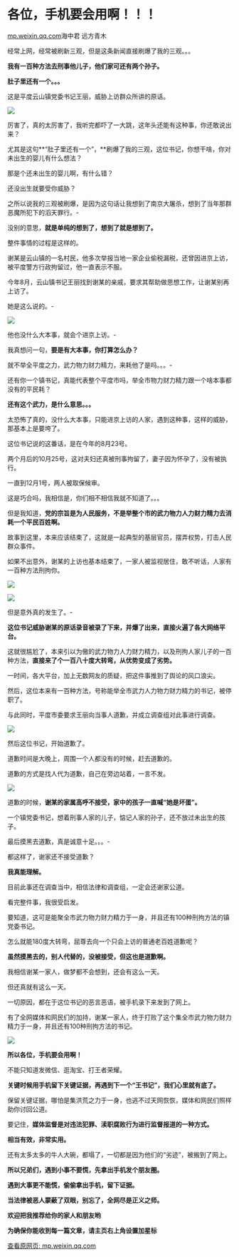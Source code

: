 # 各位，手机要会用啊！！！

[mp.weixin.qq.com](http://mp.weixin.qq.com/s?__biz=MzU5MzcyMzc2OQ==&mid=2247613517&idx=1&sn=136e27ac9eb319aa92009a7aa8067a43&chksm=fe0f545bc978dd4dadfd03206503e6482c677bee2581c59cd061da8803ba254d68da31a80553&mpshare=1&scene=1&srcid=0101CG13eHq4Wu5PlgzIKMcs&sharer_sharetime=1641050664713&sharer_shareid=b7c991d3cd23094f535ad602a652c37b#rd)海中君 远方青木

经常上网，经常被刷新三观，但是这条新闻直接刷爆了我的三观。。。

**我有一百种方法去刑事他儿子，他们家可还有两个孙子。**

**肚子里还有一个。。。**

这是平度云山镇党委书记王丽，威胁上访群众所讲的原话。

![](https://image.cubox.pro/article/2022010123181569593/25572.jpg)

厉害了，真的太厉害了，我听完都吓了一大跳，这年头还能有这种事，你还敢说出来？

尤其是这句**“肚子里还有一个”，**刷爆了我的三观，这位书记，你想干啥，你对未出生的婴儿有什么想法？

那是个还未出生的婴儿啊，有什么错？

还没出生就要受你威胁？

之所以说我的三观被刷爆，是因为这句话让我想到了南京大屠杀，想到了当年那群恶魔所犯下的滔天罪行。-

没别的意思，**就是单纯的想到了，想到了就是想到了。**

整件事情的过程是这样的。

谢某是云山镇的一名村民，他多次举报当地一家企业偷税漏税，还曾因进京上访，被平度警方行政拘留过，他一直表示不服。

今年8月，云山镇书记王丽找到谢某的亲戚，要求其帮助做思想工作，让谢某别再上访了。

她是这么说的。-

![](https://image.cubox.pro/article/2022010123181576204/63324.jpg)

他也没什么大本事，就会个进京上访。-

我真想问一句，**要是有大本事，你打算怎么办？**

就不举全平度之力，武力物力财力精力，来耗他了是吗。。。-

还有你一个镇书记，真能代表整个平度市吗，举全市物力财力精力跟一个啥本事都没有的平民耗？

**还有这个武力，是什么意思。。。**

太恐怖了真的，没什么大本事，只能进京上访的人家，遇到这种事，这样的威胁，那基本上是要垮了。

这位书记说的这番话，是在今年的8月23号。

两个月后的10月25号，这对夫妇还真被刑事拘留了，妻子因为怀孕了，没有被执行。

一直到12月1号，两人被取保候审。

这是巧合吗，我相信是，你们相不相信我就不知道了。。。

但是我知道，**党的宗旨是为人民服务，不是举整个市的武力物力人力财力精力去消耗一个平民百姓啊。**

故事到这里，本来应该结束了，这就是一起典型的基层官员，摆弄权势，打击人民群众事件。

如果不出意外，谢某的上访也基本结束了，一家人被监视居住，敢不听话，人家有一百种方法刑拘你。

![](https://image.cubox.pro/article/2022010123181546375/85872.jpg)

![](https://image.cubox.pro/article/2022010123181553010/31232.jpg)

但是意外真的发生了。-

**这位书记威胁谢某的原话录音被录了下来，并爆了出来，直接火遍了各大网络平台。**

这就很尴尬了，本来引以为傲的武力物力人力财力精力，以及刑拘人家儿子的一百种方法，**直接来了个一百八十度大转弯，从优势变成了劣势。**

一时间，各大平台，加上无数网友的质疑，把这件事推到了舆论的风口浪尖。

然后，这位本来有一百种方法，号称能举全市武力人力物力财力精力的书记，被停职了。

与此同时，平度市委要求王丽向当事人道歉，并成立调查组对此事进行调查。

![](https://image.cubox.pro/article/2022010123181563331/83135.jpg)

然后这位书记，开始道歉了。

道歉时间是大晚上，周围一个人都没有的时候，赶去道歉的。

道歉的方式是找人代为道歉，自己在旁边站着，一言不发。

![](https://image.cubox.pro/article/2022010123181568534/81655.jpg)

道歉的时候，**谢某的家属高呼不接受，家中的孩子一直喊“她是坏蛋”。**

一个镇党委书记，想着刑事人家的儿子，惦记人家的孙子，还不放过未出生的孩子。

最后摸黑去道歉，真是诚意十足。。。-

都这样了，谢家还不接受道歉？

**我真能理解。**

目前此事还在调查当中，相信法律和调查组，一定会还谢家公道。

看完整件事，我很受启发。

要知道，这可是能聚全市武力物力财力精力于一身，并且还有100种刑拘方法的镇党委书记。

怎么就能180度大转弯，屈尊去向一个只会上访的普通老百姓道歉呢？

**虽然摸黑去的，别人代替的，没被接受，但这也是道歉啊。**

我相信谢某一家人，做梦都不会想到，还会有这么一天。

但还真就有这么一天。

一切原因，都在于这位书记的恶言恶语，被手机录下来发到了网上。

有了全网媒体和网民们的加持，谢某一家人，终于打败了这个集全市武力物力财力精力于一身，并且还有100种刑拘方法的书记。

![](https://image.cubox.pro/article/2022010123181540432/70455.jpg)

**所以各位，手机要会用啊！**

不能只知道发微信、逛淘宝、打王者荣耀。

**关键时候用手机留下关键证据，再遇到下一个“王书记”，我们心里就有底了。**

保留关键证据，哪怕是集洪荒之力于一身，也逃不过天网恢恢，媒体和网民们照样助你讨回公道。

要记住，**媒体监督是对违法犯罪、渎职腐败行为进行监督报道的一种方式。**

**相当有效，非常实用。**

还有太多太多的牛人大碗，都塌了，一切都是因为他们的“劣迹”，被搬到了网上。

**所以兄弟们，遇到小事不要慌，先拿出手机发个朋友圈。**

**遇到大事更不能慌，偷偷拿出手机，留下证据。**

**当法律被恶人蒙蔽了双眼，别忘了，全网尽是正义之师。**

**欢迎把我推荐给你的家人和朋友哟**

**为确保你能收到每一篇文章，请主页右上角设置加星标**

[查看原网页: mp.weixin.qq.com](http://mp.weixin.qq.com/s?__biz=MzU5MzcyMzc2OQ==&mid=2247613517&idx=1&sn=136e27ac9eb319aa92009a7aa8067a43&chksm=fe0f545bc978dd4dadfd03206503e6482c677bee2581c59cd061da8803ba254d68da31a80553&mpshare=1&scene=1&srcid=0101CG13eHq4Wu5PlgzIKMcs&sharer_sharetime=1641050664713&sharer_shareid=b7c991d3cd23094f535ad602a652c37b#rd)